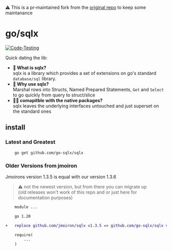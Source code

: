 
⚠️ This is a pr-maintained fork from the [original repo](https://github.com/jmoiron/sqlx) to keep some maintanance

# go/sqlx

[![Code-Testing](https://github.com/go-sqlx/sqlx/actions/workflows/test.yaml/badge.svg)](https://github.com/go-sqlx/sqlx/actions/workflows/test.yaml)

Quick dating the lib:

- **🧐 What is sqlx?**  
   sqlx is a library which provides a set of extensions on go's standard
  `database/sql` library.
- **🚀 Why use sqlx?**  
   Marshal rows into Structs, Named Prepared Statements, `Get` and `Select` to go quickly from query to struct/slice
- **🤝🏻 comapitble with the native packages?**  
   sqlx leaves the underlying interfaces untouched and just superset on the standard ones

## install

### Latest and Greatest

```
    go get github.com/go-sqlx/sqlx
```

### Older Versions from jmoiron

Jmoirons version 1.3.5 is equal with our version 1.3.6 
> ⚠️ not the newest version, but from there you can migrate up  
> (old releases won't work of this repo and or just here for documentation purposes)

```diff
    module ...

    go 1.20

+   replace github.com/jmoiron/sqlx v1.3.5 => github.com/go-sqlx/sqlx v1.3.6

    require(
        ...
    )
```
